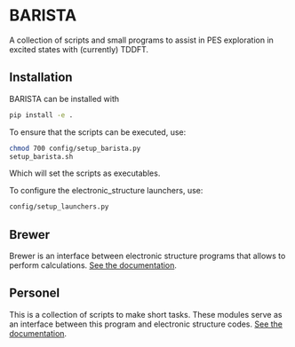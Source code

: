 # BARISTA 

A collection of scripts and small programs to assist in PES exploration in excited states with (currently) TDDFT.

## Installation
BARISTA can be installed with 

```bash
pip install -e . 
```

To ensure that the scripts can be executed, use:
```Bash
chmod 700 config/setup_barista.py
setup_barista.sh
```
Which will set the scripts as executables.

To configure the electronic_structure launchers, use:
```bash
config/setup_launchers.py
```

## Brewer
Brewer is an interface between electronic structure programs that allows to perform calculations. [See the documentation](https://github.com/matarabadanf/BARISTA/blob/main/docs/Brewer.md). 

## Personel
This is a collection of scripts to make short tasks. These modules serve as an interface between this program and electronic structure codes. [See the documentation](https://github.com/matarabadanf/BARISTA/blob/main/docs/Personnel.md).
